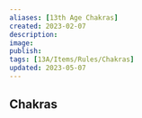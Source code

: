 ```yaml
---
aliases: [13th Age Chakras]
created: 2023-02-07
description: 
image: 
publish: 
tags: [13A/Items/Rules/Chakras]
updated: 2023-05-07
---
```


## Chakras